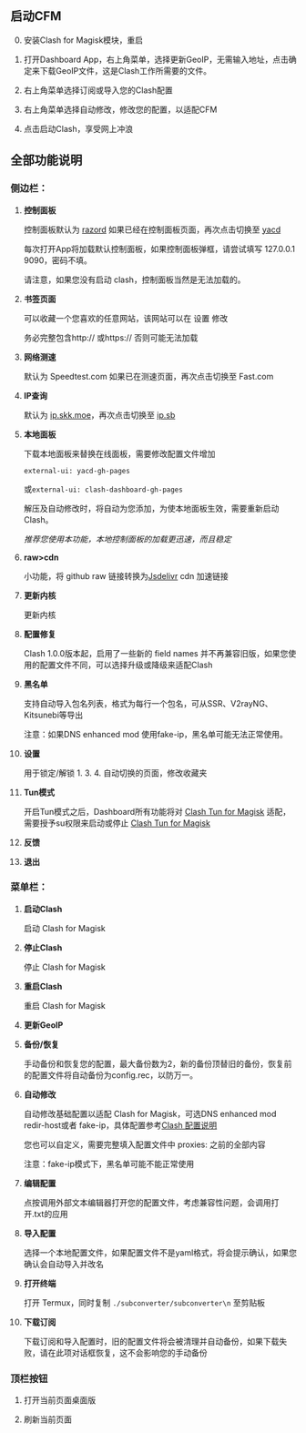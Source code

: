 ## 启动CFM

0. 安装Clash for Magisk模块，重启

1. 打开Dashboard App，右上角菜单，选择更新GeoIP，无需输入地址，点击确定来下载GeoIP文件，这是Clash工作所需要的文件。

2. 右上角菜单选择订阅或导入您的Clash配置

3. 右上角菜单选择自动修改，修改您的配置，以适配CFM

4. 点击启动Clash，享受网上冲浪


## 全部功能说明

### 侧边栏：

1. **控制面板**

    控制面板默认为 [razord](http://clash.razord.top/)
如果已经在控制面板页面，再次点击切换至 [yacd](http://yacd.haishan.me/)

    每次打开App将加载默认控制面板，如果控制面板弹框，请尝试填写 127.0.0.1 9090，密码不填。

    请注意，如果您没有启动 clash，控制面板当然是无法加载的。

2. **书签页面**

    可以收藏一个您喜欢的任意网站，该网站可以在 设置 修改

    务必完整包含http:// 或https:// 否则可能无法加载

3. **网络测速**

    默认为 Speedtest.com 如果已在测速页面，再次点击切换至 Fast.com

4. **IP查询**

    默认为 [ip.skk.moe](https://ip.skk.moe/)，再次点击切换至 [ip.sb](https://ip.sb)

5. **本地面板**

    下载本地面板来替换在线面板，需要修改配置文件增加

    `external-ui: yacd-gh-pages`

    或`external-ui: clash-dashboard-gh-pages`
    
    解压及自动修改时，将自动为您添加，为使本地面板生效，需要重新启动Clash。

    _推荐您使用本功能，本地控制面板的加载更迅速，而且稳定_

6. **raw>cdn**

    小功能，将 github raw 链接转换为[Jsdelivr]() cdn 加速链接

7. **更新内核**

    更新内核

8. **配置修复**

    Clash 1.0.0版本起，启用了一些新的 field names 并不再兼容旧版，如果您使用的配置文件不同，可以选择升级或降级来适配Clash

9. **黑名单**

    支持自动导入包名列表，格式为每行一个包名，可从SSR、V2rayNG、Kitsunebi等导出

    注意：如果DNS enhanced mod 使用fake-ip，黑名单可能无法正常使用。

10. **设置**

    用于锁定/解锁 1. 3. 4. 自动切换的页面，修改收藏夹


11. **Tun模式**

    开启Tun模式之后，Dashboard所有功能将对 
 [Clash Tun for Magisk]() 适配，需要授予su权限来启动或停止 [Clash Tun for Magisk]()

12. **反馈**

13. **退出**

### 菜单栏：

1. **启动Clash**

     启动 Clash for Magisk

2. **停止Clash**

    停止 Clash for Magisk

3. **重启Clash**

    重启 Clash for Magisk

4. **更新GeoIP**

    

5. **备份/恢复**

    手动备份和恢复您的配置，最大备份数为2，新的备份顶替旧的备份，恢复前的配置文件将自动备份为config.rec，以防万一。

6. **自动修改**

    自动修改基础配置以适配 Clash for Magisk，可选DNS enhanced mod redir-host或者 fake-ip，具体配置参考[Clash 配置说明](https://github.com/Dreamacro/clash/wiki/configuration)

    您也可以自定义，需要完整填入配置文件中 proxies: 之前的全部内容

    注意：fake-ip模式下，黑名单可能不能正常使用

7. **编辑配置**

    点按调用外部文本编辑器打开您的配置文件，考虑兼容性问题，会调用打开.txt的应用

8. **导入配置**

    选择一个本地配置文件，如果配置文件不是yaml格式，将会提示确认，如果您确认会自动导入并改名

9. **打开终端**

    打开 Termux，同时复制 `./subconverter/subconverter\n` 至剪贴板

10. **下载订阅**

    下载订阅和导入配置时，旧的配置文件将会被清理并自动备份，如果下载失败，请在此项对话框恢复，这不会影响您的手动备份


### 顶栏按钮

1. 打开当前页面桌面版

2. 刷新当前页面

